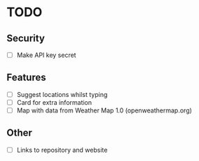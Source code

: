 # TODO

## Security

- [ ] Make API key secret

## Features

- [ ] Suggest locations whilst typing
- [ ] Card for extra information
- [ ] Map with data from Weather Map 1.0 (openweathermap.org)

## Other

- [ ] Links to repository and website
